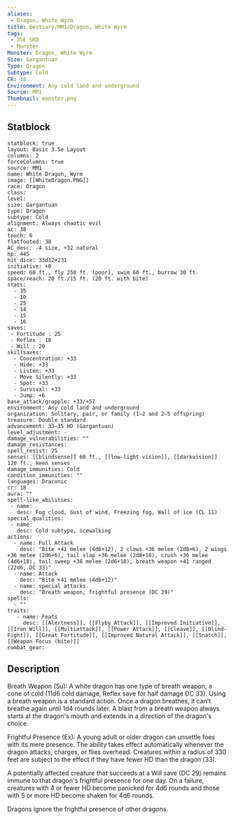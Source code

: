 ```yaml
---
aliases:
 - Dragon, White Wyrm
title: Bestiary/MM1/Dragon, White Wyrm
tags:
 - 35E_SRD
 - Monster
Monster: Dragon, White Wyrm
Size: Gargantuan
Type: Dragon
Subtype: Cold
CR: 18
Environment: Any cold land and underground
Source: MM1
Thumbnail: monster.png
---
```


## Statblock

```statblock
statblock: true
layout: Basic 3.5e Layout
columns: 2
forceColumns: true
source: MM1 
name: White Dragon, Wyrm
image: [[WhiteDragon.PNG]]
race: Dragon
class: 
level: 
size: Gargantuan
type: Dragon
subtype: Cold
alignment: Always chaotic evil
ac: 38
touch: 6
flatfooted: 38
AC_desc: -4 size, +32 natural
hp: 445
hit_dice: 33d12+231
initiative: +0
speed: 60 ft., fly 250 ft. (poor), swim 60 ft., burrow 30 ft.
space/reach: 20 ft./15 ft. (20 ft. with bite)
stats:
  - 35
  - 10
  - 25
  - 14
  - 15
  - 16
saves:
 - Fortitude : 25
 - Reflex : 18
 - Will : 20
skillsaves:
  - Concentration: +33
  - Hide: +33
  - Listen: +33
  - Move Silently: +33
  - Spot: +33
  - Survival: +33
  - Jump: +6
base_attack/grapple: +33/+57
environment: Any cold land and underground
organization: Solitary, pair, or family (1–2 and 2–5 offspring)
treasure: Double standard
advancement: 33–35 HD (Gargantuan)
level_adjustment: -
damage_vulnerabilities: ""
damage_resistances: 
spell_resist: 25
senses: [[blindsense]] 60 ft., [[low-light vision]], [[darkvision]] 120 ft., keen senses
damage_immunities: Cold
condition_immunities: ""
languages: Draconic
cr: 18
aura: ""
spell-like_abilities:
 - name: 
   desc: Fog cloud, Gust of wind, Freezing fog, Wall of ice (CL 11)
special_qualities:
 - name:
   desc: Cold subtype, icewalking
actions:
  - name: Full Attack
    desc: "Bite +41 melee (4d6+12), 2 claws +36 melee (2d8+6), 2 wings +36 melee (2d6+6), tail slap +36 melee (2d8+18), crush +36 melee (4d6+18), tail sweep +36 melee (2d6+18), breath weapon +41 ranged (22d6, DC 33)"
  - name: Attack
    desc: "Bite +41 melee (4d6+12)"
  - name: special attacks
    desc: "Breath weapon, frightful presence (DC 29)"
spells:
  - ""
traits:
   - name: Feats
     desc: [[Alertness]], [[Flyby Attack]], [[Improved Initiative]], [[Iron Will]], [[Multiattack]], [[Power Attack]], [[Cleave]], [[Blind-Fight]], [[Great Fortitude]], [[Improved Natural Attack]], [[Snatch]], [[Weapon Focus (bite)]]
combat_gear:  
```

## Description






Breath Weapon (Su): A white dragon has one type of breath weapon, a cone of cold (11d6 cold damage, Reflex save for half damage DC 33). Using a breath weapon is a standard action. Once a dragon breathes, it can't breathe again until 1d4 rounds later. A blast from a breath weapon always starts at the dragon's mouth and extends in a direction of the dragon's choice.

Frightful Presence (Ex): A young adult or older dragon can unsettle foes with its mere presence. The ability takes effect automatically whenever the dragon attacks, charges, or flies overhead. Creatures within a radius of 330 feet are subject to the effect if they have fewer HD than the dragon (33).

A potentially affected creature that succeeds at a Will save (DC 29) remains immune to that dragon's frightful presence for one day. On a failure, creatures with 4 or fewer HD become panicked for 4d6 rounds and those with 5 or more HD become shaken for 4d6 rounds.

Dragons ignore the frightful presence of other dragons.